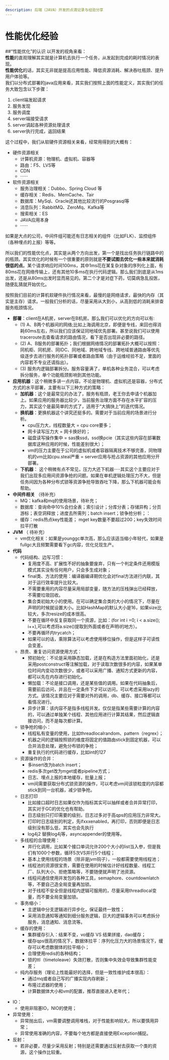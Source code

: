 ```yaml
---
description: 后端（JAVA）开发的点滴记录与经验分享
---
```


# 性能优化经验

##“性能优化”的认识
以开发的视角来看：  
**性能**的直观理解其实就是计算机去执行一个任务，从发起到完成的耗时情况的表现。  
**性能优化**的话，其实无非就是提高应用性能、降低资源消耗、解决吞吐瓶颈、提升用户体验等。  
我们以分布式部署的java应用来看，其实我们按照上面的性能定义，其实我们的任务大致包含以下步骤：

1. client端发起请求
2. 服务发现
3. 服务调度
4. server端接受请求
5. server调起各种资源处理请求
6. server执行完成，返回结果

这个过程中，我们从软硬件资源相关来看，经常用得到的大概有：

* 硬件资源相关
  * 计算机资源：物理机、虚拟机、容器等
  * 路由：F5、LVS等
  * CDN
  * ······
* 软件资源相关
  * 服务治理相关：Dubbo、Spring Cloud 等
  * 缓存相关：Redis、MemCache、Tair
  * 数据库：MySql、Oracle还其他比较流行的Posgrasql等
  * 消息队列：RabbitMQ、ZeroMq、Kafka等
  * 搜索相关：ES
  * JAVA应用本身
  * ······

如果是大点的公司，中间件组可能还有日志相关的组件（比如FLK）、监控组件（各种埋点的上报）等等。

所以我们的性能优化点，其实是从两个方向出发，第一个是找出任务执行链路中的的瓶颈。其实优化的时候有一个很重要的原则就是**不要试图去优化一些本来就消耗很低的点**。某个请求响应时间100ms，其中1ms花在某复杂对象的序列化上面，有80ms花在网络传输上，还有其他10多ms在执行代码逻辑。那么我们到底是从1ms出发，还是从80ms出发时显而易见的。第二个才是对症下药，切莫病急乱投医，随便乱猜就开始优化。

按照我们目前的计算机软硬件执行情况来看，最慢的是网络请求，最快的内存（其实是主存）请求。一般我们分析的话，尽量采用从大到小，从高到低的消耗来排查服务瓶颈情况。

  - **部署**：client在A机房，server在B机房。那么我们可以优化的方向可以有: 
     * (1) A、B两个机器间的网络;比如上海调用北京，即便是专线，来回也得消耗60ms左右，所以我们应该保证同地域优先部署。甚至说我们可以使用traceroute去查看请求的路由情况，看下是否出现非必要的路径。
     * (2) A、B服务的部署拓扑；我们根据网络情况的部署拓扑大概可以按照：同机柜、同机房、同IDC、同地域、跨地域专线、跨地域普通路由等优先级逐步去进行服务的拓扑部署或者路由策略（由于运维经验不足，里面的内容若不专业还请指出）。
     * (3) 服务内逻辑部署拆分。服务容量满了，单机各种业务混合，可以考虑拆分服务，单个功能瓶颈影响到其他功能。
  - **应用机器**：这个稍微多讲一点内容。不论是物理机、虚拟机还是容器，分布式方式的水平部署，主要有以下三种方式的策略：
     * **加机器**：这个是最常见的办法了，服务有瓶颈，老王你去申请个机器加上。如果应用的服务器比较少，当前服务治理方面不存在水平扩容的压力，其实这个是最简单的方式了，适用于“大搞快上”的迭代情况。
     * **换机器**：更换机器这个讲究还挺多的。需要对于当前应用的场景进行分析。
        * cpu压力大，线程数量大 = cpu core要多；
        * 网卡读写压力大 = 网卡换好的；
        * 磁盘读写操作集中 = sas换ssd，ssd换pcie（其实这些内容在部署数据库这种应用的时候，性能差别很大）；
        * vm的压力主要在于公司的虚拟机或者容器隔离技术不够完善，同物理机的vm比如cpu.steal严重 = server应用与抢占资源的其他应用分开部署。
     * **下机器**： 这个稍微有点不常见，压力大还下机器·····其实这个主要应对于我们出现多应用间资源争抢的问题。如果在单机逻辑处理压力不大，但是任务间因为各种分布式锁等资源争抢导致吞吐下降，那么下机器可能会有帮助。
  - **中间件相关** （待补充）
     * MQ：kafka和mq的使用场景，待补充；
     * 数据库：查询命中10%会扫全表；索引设计；分库分表；存储异构；分页游标；表空洞释放；进度去所需列；batch insert；锁争抢分析；：
     * 缓存：redis热点key性能差； mget key数量不要超过200；key失效时间拉平打散
  - **JVM** （ 待补充）
     * vm优化相关：如果是younggc单次高，那么应该适当缩小年轻代，如果是fullgc大且频繁需要看下gc内容，优化兑现生产。
  - **代码**
     * 代码结构、边写习惯：
        * 复用度不高、扩展性不好的抽象要废弃，只有一个判定条件还用模版模式其实没有任何用户，只会多生成对象；
        * final类、方法的使用：编译器编译期优化会对final方法进行内联，其对于运行效率提升比较大。
        * 不需要重用的内容尽量采用局部变量，随方法的压栈弹出已经释放，不需要垃圾回收。
        * 集合类初始大小的使用。在可以确定集合类的大小的情况下，尽量在声明的时候就设置大小。比如HashMap的默认大小是16，如果size比较大，多次resize的成本很高。
        * 不要在循环中反复获取同一个资源，比如：(for int i =0; i < a.size(); i++),可以考虑将a.size()提取到外面或者在声明i的地方）。
        * 不要再循环内trycatch；
        * 如果可以的话，乘除算法可以考虑使用移位操作，但是这样子可读性会变差。
     * 昂贵、重复访问资源使用方式：
        * 预初始化：不论是采用静态加载，还是在构造方法里面初始化，还是采用postconstruct等注解加载，对于读取次数很多的内容，如果某单位时间内变动次数很少，或者可以采用广播、通知方式更新的内容，都可以先在内存进行初始化。
        * 懒加载：不论是接口调用，还是某些值的调用。如果在代码抽象后，需要前后访问，并且在一定条件下才可以访问，可以考虑采用lazy的方式。该情况主要应对于需要对外的调用，db、缓存、接口等都可以看情况进行。
        * 异步计算：该内容不是指多线程并发。仅仅是指某些需要计算的内容的，可以通过单独某个线程、其他应用进行计算其结果，然后逻辑直接访问，而不是每次都计算。
     * 锁争抢的缩小：
        * 线程私有变量的使用，比如threadlocalrandom、pattern（regrex）；
        * 机器之间的逻辑按照锁的维度将固定的值路由stick到固定机器，可以合并消息处理，避免分布锁的争抢；
        * 重复执行的代码进行缓存，比如int的127
    * 资源操作的合并：
       * 多insert改为batch insert；
       * redis多次get改为mget或者pipeline方式；
       * 日志、埋点上报的本地缓存，批量上报；
       * vm间需要获取分布式锁资源的操作，可以考虑vm间该锁粒度的内容都stick到同一台机器，减少锁争抢。
    * 日志打印
       * 比如接口超时日志如果仅作为指标其实可以抽样或者合并异常打印，其实对于GC的优化也有帮助。
       * 日志级别只打印需要的级别，日志过多对于高qps的应用压力非常大。
       * 打印时日志级别的判定，先ifxxxenabled，再打印，否则即便是日志级别没有那么低，其实也会先执行
       * log4j2 替换log4j等，asyncappender的使用等。
    * 多线程的合理使用：
       * 并行化调用，比如某个接口单词允许200个大小的list当入参，但是我们有1000个参数，循环5次VS并行5个线程；
       * 基本上使用线程的场景（除非是jvm钩子），一般都需要使用线程池；
       * 线程池的资源很宝贵，需要在使用的时候估计好线程数量、线程工厂、队列大小、拒绝策略等，不要随便就声明了池资源。
       * 线程间通信使用并发包的各种工具，semaphore、countdownlatch等，不要自己造全局变量再加锁。
       * 对于线程不安全但是线程内逻辑可服用的，尽量采用threadlocal变量，而不要全局变量加锁。
    * 事务缩小：
       * 主逻辑中分支逻辑进行异步化，保证最终一致性；
       * 采用消息通知等通知到细分服务逻辑，巨大的逻辑事务可以考虑拆分服务，消息通知、消息流等。
    * 缓存的使用：
       * 集群缓存引入：结果不变，vo缓存 VS 结果拼接，dao缓存；
       * 缓存qps很高的情况下，数据体拉平：序列化压力大的场景情况下，缓存可以考虑数据体的拉平缩小；
       * 合理使用redis的各种结构；
       * 锁的ttl（timetoleave）失效打散，否则集中失效会导致集群性能变差；
    * 纯内存服务（理论上性能最好的选择，但是一致性维护成本很高）：
       * 通过mq或者自己写的广播实现内存刷新；
       * 布隆过滤器的使用；
       * 计算数据体大小和vm的配置，推荐直接进入老年代；
   * IO：
      * 使用非阻塞IO，NIO的使用；
   * 异常使用：
      * 异常抛出后，vm需要调整调用堆栈，对于性能影响较大，所以要慎用异常；
      * 异常使用准确的内容，不要每个地方都是直接使用Exception捕捉。
   * 反射：
      * 若非必要，尽量少采用反射；特别是还需要通过反射去获取一个类的资源，这个操作比较重。    

